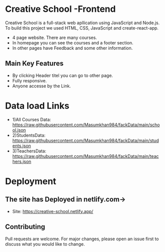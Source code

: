 # Creative School -Frontend

Creative School is a full-stack web apllication using JavaScript and Node.js.
To build this project we used HTML, CSS, JavaScript and create-react-app.

* 4 page website. There are many courses.
* In homepage you can see the courses and a footer section.
* In other pages have Feedback and some other information.

## Main Key Features
* By clicking Header titel you can go to other page.
* Fully responsive.
* Anyone accesse by the Link.

# Data load Links
 * 1)All Courses Data: https://raw.githubusercontent.com/Masumkhan984/fackData/main/school.json
 * 2)StudentsData: https://raw.githubusercontent.com/Masumkhan984/fackData/main/students.json
 * 3)TeachersData: https://raw.githubusercontent.com/Masumkhan984/fackData/main/teachers.json

# Deployment
## The site has Deployed in netlify.com->
* Site: https://creative-school.netlify.app/

## Contributing
Pull requests are welcome. For major changes, please open an issue first to discuss what you would like to change.